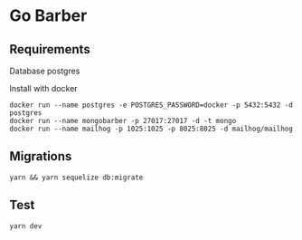 # Go Barber

## Requirements

Database postgres

Install with docker

```shell
docker run --name postgres -e POSTGRES_PASSWORD=docker -p 5432:5432 -d
postgres
docker run --name mongobarber -p 27017:27017 -d -t mongo
docker run --name mailhog -p 1025:1025 -p 8025:8025 -d mailhog/mailhog
```

## Migrations

```shell
yarn && yarn sequelize db:migrate
```

## Test

```shell
yarn dev
```
